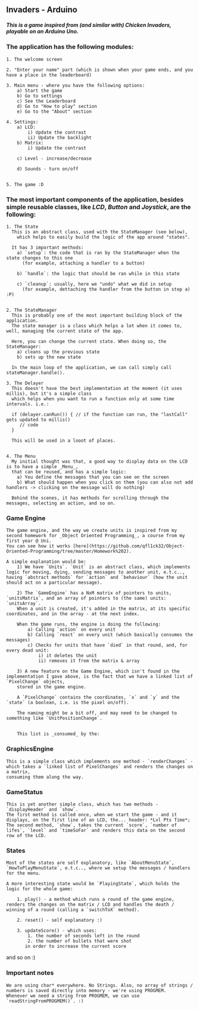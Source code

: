 ## Invaders - Arduino

##### This is a game inspired from (and similar with) Chicken Invaders, playable on an Arduino Uno.

### The application has the following modules:

    1. The welcome screen

    2. "Enter your name" part (which is shown when your game ends, and you have a place in the leaderboard)

    3. Main menu - where you have the following options:
        a) Start the game
        b) Go to settings
        c) See the Leaderboard
        d) Go to "How to play" section
        e) Go to the "About" section

    4. Settings:
        a) LCD:
            i) Update the contrast
            ii) Update the backlight
        b) Matrix:
            i) Update the contrast
       
        c) Level - increase/decrease
        
        d) Sounds - turn on/off


    5. The game :D

### The most important components of the application, besides simple reusable classes, like _LCD_, _Button_ and _Joystick_, are the following:

    1. The State
      This is an abstract class, used with the StateManager (see below),
        which helps to easily build the logic of the app around "states".

      It has 3 important methods:
        a) `setup`: the code that is ran by the StateManager when the state changes to this one
          (for example, attaching a handler to a button)

        b) `handle`: the logic that should be ran while in this state

        c) `cleanup`: usually, here we "undo" what we did in setup
          (for example, dettaching the handler from the button in step a) :P)


    2. The StateManager
      This is probably one of the most important building block of the application.
      The state manager is a class which helps a lot when it comes to, well, managing the current state of the app.
      
      Here, you can change the current state. When doing so, the StateManager:
        a) cleans up the previous state
        b) sets up the new state

      In the main loop of the application, we can call simply call stateManager.handle().

    3. The Delayer
      This doesn't have the best implementation at the moment (it uses millis), but it's a simple class
      which helps when you want to run a function only at some time intervals. i.e.:

      if (delayer.canRun()) { // if the function can run, the "lastCall" gets updated to millis()
         // code
      }

      This will be used in a looot of places.


    4. The Menu
      My initial thought was that, a good way to display data on the LCD is to have a simple _Menu_,
      that can be reused, and has a simple logic:
        a) You define the messages that you can see on the screen
        b) What should happen when you click on them (you can also not add handlers -> clicking on the message will do nothing)

      Behind the scenes, it has methods for scrolling through the messages, selecting an action, and so on.

### Game Engine

    The game engine, and the way we create units is inspired from my second homework for _Object Oriented Programming_, a course from my first year @ Uni.
    You can see how it works [here](https://github.com/qfl1ck32/Object-Oriented-Programming/tree/master/Homework%202).
    
    A simple explanation would be:
        1) We have `Units`. `Unit` is an abstract class, which implements logic for moving, dying, sending messages to another unit, e.t.c.., having `abstract methods` for `action` and `behaviour` (how the unit should act on a particular message).
        
        2) The `GameEngine` has a NxM matrix of pointers to units, `unitsMatrix`, and an array of pointers to (the same) units: `unitsArray`.
        When a unit is created, it's added in the matrix, at its specific coordinates, and in the array - at the next index.
        
        When the game runs, the engine is doing the following:
            a) Calling `action` on every unit
            b) Calling `react` on every unit (which basically consumes the messages)
            c) Checks for units that have `died` in that round, and, for every dead unit:
                i) it deletes the unit
                ii) removes it from the matrix & array
                
        3) A new feature on the Game Engine, which isn't found in the implementation I gave above, is the fact that we have a linked list of `PixelChange` objects,
        stored in the game engine.
        
        A `PixelChange` contains the coordinates, `x` and `y` and the `state` (a boolean, i.e. is the pixel on/off).
        
        The naming might be a bit off, and may need to be changed to something like `UnitPositionChange`.
        
        
        This list is _consumed_ by the:

### GraphicsEngine

    This is a simple class which implements one method - `renderChanges` - which takes a `linked list of PixelChanges` and renders the changes on a matrix,
    consuming them along the way.
    
### GameStatus

    This is yet another simple class, which has two methods - `displayHeader` and `show`.
    The first method is called once, when we start the game - and it displays, on the first line of an LCD, the... header: *Lvl Pts Time*;
    The second method, `show`, takes the current `score`, `number of lifes`, `level` and `timeSoFar` and renders this data on the second row of the LCD.
    
### States

    Most of the states are self explanatory, like `AboutMenuState`, `HowToPlayMenuState`, e.t.c.., where we setup the messages / handlers for the menu.
    
    A more interesting state would be `PlayingState`, which holds the logic for the whole game:
    
        1. play() - a method which runs a round of the game engine, renders the changes on the matrix / LCD and handles the death / winning of a round (calling a `switchToX` method).
        
        2. reset() - self explanatory :)

        3. updateScore() - which uses:
            1. the number of seconds left in the round
            2. the number of bullets that were shot
           in order to increase the current score
           
   and so on :)
    
    
### Important notes

    We are using char* everywhere. No Strings. Also, no array of strings / numbers is saved directly into memory - we're using PROGMEM.
    Whenever we need a string from PROGMEM, we can use `readStringFromPROGMEM()`. :)
